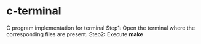 # c-terminal
C program implementation for terminal  Step1: Open the terminal where the corresponding files are present.  Step2: Execute **make**
